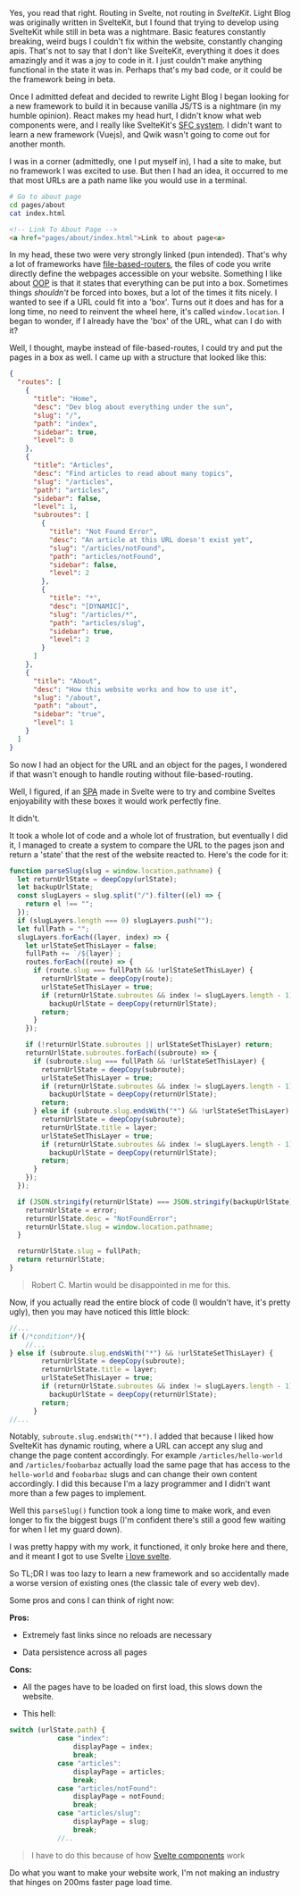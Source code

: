 Yes, you read that right. Routing in Svelte, not routing in *SvelteKit*. Light Blog was originally written in SvelteKit, but I found that trying to develop using SvelteKit while still in beta was a nightmare. Basic features constantly breaking, weird bugs I couldn't fix within the website, constantly changing apis. That's not to say that I don't like SvelteKit, everything it does it does amazingly and it was a joy to code in it. I just couldn't make anything functional in the state it was in. Perhaps that's my bad code, or it could be the framework being in beta.

Once I admitted defeat and decided to rewrite Light Blog I began looking for a new framework to build it in because vanilla JS/TS is a nightmare (in my humble opinion). React makes my head hurt, I didn't know what web components were, and I really like SvelteKit's [SFC system](https://dev.to/vannsl/all-you-need-to-know-to-start-writing-svelte-single-file-components-cbd). I didn't want to learn a new framework (Vuejs), and Qwik wasn't going to come out for another month.

I was in a corner (admittedly, one I put myself in), I had a site to make, but no framework I was excited to use. But then I had an idea, it occurred to me that most URLs are a path name like you would use in a terminal.

```bash
# Go to about page
cd pages/about
cat index.html
```

```html
<!-- Link To About Page -->
<a href="pages/about/index.html">Link to about page<a>
```

In my head, these two were very strongly linked (pun intended). That's why a lot of frameworks have [file-based-routers](https://kit.svelte.dev/docs/routing), the files of code you write directly define the webpages accessible on your website. Something I like about [OOP](https://en.wikipedia.org/wiki/Object-oriented_programming) is that it states that everything can be put into a box. Sometimes things *shouldn't* be forced into boxes, but a lot of the times it fits nicely. I wanted to see if a URL could fit into a 'box'. Turns out it does and has for a long time, no need to reinvent the wheel here, it's called `window.location`.
I began to wonder, if I already have the 'box' of the URL, what can I do with it?

Well, I thought, maybe instead of file-based-routes, I could try and put the pages in a box as well. I came up with a structure that looked like this:

```json
{
  "routes": [
    {
      "title": "Home",
      "desc": "Dev blog about everything under the sun",
      "slug": "/",
      "path": "index",
      "sidebar": true,
      "level": 0
    },
    {
      "title": "Articles",
      "desc": "Find articles to read about many topics",
      "slug": "/articles",
      "path": "articles",
      "sidebar": false,
      "level": 1,
      "subroutes": [
        {
          "title": "Not Found Error",
          "desc": "An article at this URL doesn't exist yet",
          "slug": "/articles/notFound",
          "path": "articles/notFound",
          "sidebar": false,
          "level": 2
        },
        {
          "title": "*",
          "desc": "[DYNAMIC]",
          "slug": "/articles/*",
          "path": "articles/slug",
          "sidebar": true,
          "level": 2
        }
      ]
    },
    {
      "title": "About",
      "desc": "How this website works and how to use it",
      "slug": "/about",
      "path": "about",
      "sidebar": "true",
      "level": 1
    }
  ]
}
```

So now I had an object for the URL and an object for the pages, I wondered if that wasn't enough to handle routing without file-based-routing.

Well, I figured, if an [SPA](https://en.wikipedia.org/wiki/Single-page_application) made in Svelte were to try and combine Sveltes enjoyability with these boxes it would work perfectly fine.

It didn't.

It took a whole lot of code and a whole lot of frustration, but eventually I did it, I managed to create a system to compare the URL to the pages json and return a 'state' that the rest of the website reacted to. Here's the code for it:

```ts
function parseSlug(slug = window.location.pathname) {
  let returnUrlState = deepCopy(urlState);
  let backupUrlState;
  const slugLayers = slug.split("/").filter((el) => {
    return el !== "";
  });
  if (slugLayers.length === 0) slugLayers.push("");
  let fullPath = "";
  slugLayers.forEach((layer, index) => {
    let urlStateSetThisLayer = false;
    fullPath += `/${layer}`;
    routes.forEach((route) => {
      if (route.slug === fullPath && !urlStateSetThisLayer) {
        returnUrlState = deepCopy(route);
        urlStateSetThisLayer = true;
        if (returnUrlState.subroutes && index != slugLayers.length - 1)
          backupUrlState = deepCopy(returnUrlState);
        return;
      }
    });

    if (!returnUrlState.subroutes || urlStateSetThisLayer) return;
    returnUrlState.subroutes.forEach((subroute) => {
      if (subroute.slug === fullPath && !urlStateSetThisLayer) {
        returnUrlState = deepCopy(subroute);
        urlStateSetThisLayer = true;
        if (returnUrlState.subroutes && index != slugLayers.length - 1)
          backupUrlState = deepCopy(returnUrlState);
        return;
      } else if (subroute.slug.endsWith("*") && !urlStateSetThisLayer) {
        returnUrlState = deepCopy(subroute);
        returnUrlState.title = layer;
        urlStateSetThisLayer = true;
        if (returnUrlState.subroutes && index != slugLayers.length - 1)
          backupUrlState = deepCopy(returnUrlState);
        return;
      }
    });
  });

  if (JSON.stringify(returnUrlState) === JSON.stringify(backupUrlState)) {
    returnUrlState = error;
    returnUrlState.desc = "NotFoundError";
    returnUrlState.slug = window.location.pathname;
  }

  returnUrlState.slug = fullPath;
  return returnUrlState;
}
```

> Robert C. Martin would be disappointed in me for this.

Now, if you actually read the entire block of code (I wouldn't have, it's pretty ugly), then you may have noticed this little block:

```ts
//...
if (/*condition*/){
    //...
} else if (subroute.slug.endsWith("*") && !urlStateSetThisLayer) {
        returnUrlState = deepCopy(subroute);
        returnUrlState.title = layer;
        urlStateSetThisLayer = true;
        if (returnUrlState.subroutes && index != slugLayers.length - 1)
          backupUrlState = deepCopy(returnUrlState);
        return;
      }
//...
```

Notably, `subroute.slug.endsWith("*")`. I added that because I liked how SvelteKit has dynamic routing, where a URL can accept any slug and change the page content accordingly. For example `/articles/hello-world` and `/articles/foobarbaz` actually load the same page that has access to the `hello-world` and `foobarbaz` slugs and can change their own content accordingly. I did this because I'm a lazy programmer and I didn't want more than a few pages to implement.

Well this `parseSlug()` function took a long time to make work, and even longer to fix the biggest bugs (I'm confident there's still a good few waiting for when I let my guard down).

I was pretty happy with my work, it functioned, it only broke here and there, and it meant I got to use Svelte [i love svelte](/rand/ilovesvelte).

So TL;DR I was too lazy to learn a new framework and so accidentally made a worse version of existing ones (the classic tale of every web dev).

Some pros and cons I can think of right now:

**Pros:**

- Extremely fast links since no reloads are necessary

- Data persistence across all pages

**Cons:**

- All the pages have to be loaded on first load, this slows down the website.

- This hell:

```js
switch (urlState.path) {
            case "index":
                displayPage = index;
                break;
            case "articles":
                displayPage = articles;
                break;
            case "articles/notFound":
                displayPage = notFound;
                break;
            case "articles/slug":
                displayPage = slug;
                break;
            //..
```

> I have to do this because of how [Svelte components](https://svelte.dev/tutorial/svelte-component) work

Do what you want to make your website work, I'm not making an industry that hinges on 200ms faster page load time.
